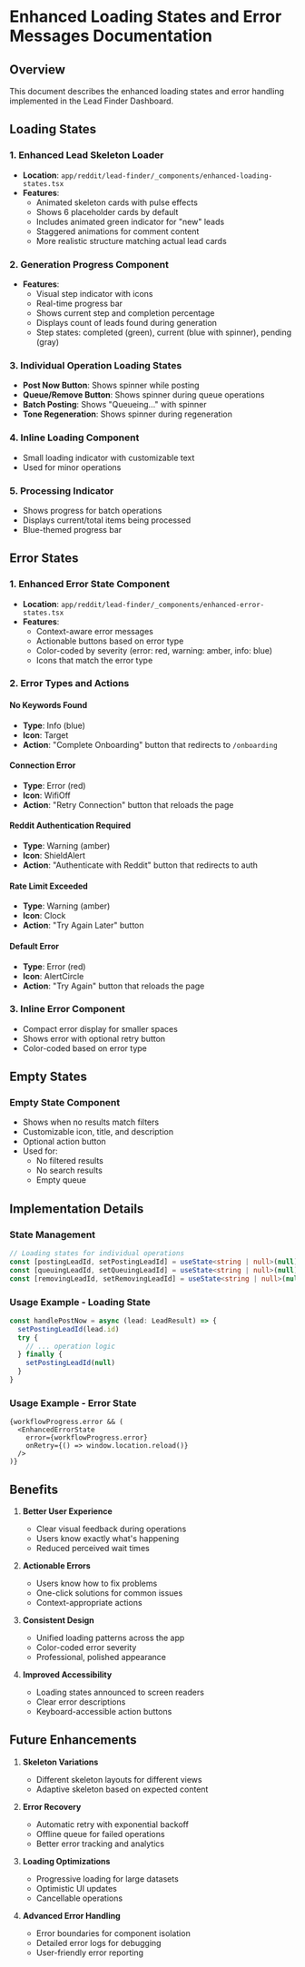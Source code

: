 # Enhanced Loading States and Error Messages Documentation

## Overview

This document describes the enhanced loading states and error handling implemented in the Lead Finder Dashboard.

## Loading States

### 1. **Enhanced Lead Skeleton Loader**
- **Location**: `app/reddit/lead-finder/_components/enhanced-loading-states.tsx`
- **Features**:
  - Animated skeleton cards with pulse effects
  - Shows 6 placeholder cards by default
  - Includes animated green indicator for "new" leads
  - Staggered animations for comment content
  - More realistic structure matching actual lead cards

### 2. **Generation Progress Component**
- **Features**:
  - Visual step indicator with icons
  - Real-time progress bar
  - Shows current step and completion percentage
  - Displays count of leads found during generation
  - Step states: completed (green), current (blue with spinner), pending (gray)

### 3. **Individual Operation Loading States**
- **Post Now Button**: Shows spinner while posting
- **Queue/Remove Button**: Shows spinner during queue operations
- **Batch Posting**: Shows "Queueing..." with spinner
- **Tone Regeneration**: Shows spinner during regeneration

### 4. **Inline Loading Component**
- Small loading indicator with customizable text
- Used for minor operations

### 5. **Processing Indicator**
- Shows progress for batch operations
- Displays current/total items being processed
- Blue-themed progress bar

## Error States

### 1. **Enhanced Error State Component**
- **Location**: `app/reddit/lead-finder/_components/enhanced-error-states.tsx`
- **Features**:
  - Context-aware error messages
  - Actionable buttons based on error type
  - Color-coded by severity (error: red, warning: amber, info: blue)
  - Icons that match the error type

### 2. **Error Types and Actions**

#### No Keywords Found
- **Type**: Info (blue)
- **Icon**: Target
- **Action**: "Complete Onboarding" button that redirects to `/onboarding`

#### Connection Error
- **Type**: Error (red)
- **Icon**: WifiOff
- **Action**: "Retry Connection" button that reloads the page

#### Reddit Authentication Required
- **Type**: Warning (amber)
- **Icon**: ShieldAlert
- **Action**: "Authenticate with Reddit" button that redirects to auth

#### Rate Limit Exceeded
- **Type**: Warning (amber)
- **Icon**: Clock
- **Action**: "Try Again Later" button

#### Default Error
- **Type**: Error (red)
- **Icon**: AlertCircle
- **Action**: "Try Again" button that reloads the page

### 3. **Inline Error Component**
- Compact error display for smaller spaces
- Shows error with optional retry button
- Color-coded based on error type

## Empty States

### **Empty State Component**
- Shows when no results match filters
- Customizable icon, title, and description
- Optional action button
- Used for:
  - No filtered results
  - No search results
  - Empty queue

## Implementation Details

### State Management
```typescript
// Loading states for individual operations
const [postingLeadId, setPostingLeadId] = useState<string | null>(null)
const [queuingLeadId, setQueuingLeadId] = useState<string | null>(null)
const [removingLeadId, setRemovingLeadId] = useState<string | null>(null)
```

### Usage Example - Loading State
```typescript
const handlePostNow = async (lead: LeadResult) => {
  setPostingLeadId(lead.id)
  try {
    // ... operation logic
  } finally {
    setPostingLeadId(null)
  }
}
```

### Usage Example - Error State
```tsx
{workflowProgress.error && (
  <EnhancedErrorState 
    error={workflowProgress.error} 
    onRetry={() => window.location.reload()}
  />
)}
```

## Benefits

1. **Better User Experience**
   - Clear visual feedback during operations
   - Users know exactly what's happening
   - Reduced perceived wait times

2. **Actionable Errors**
   - Users know how to fix problems
   - One-click solutions for common issues
   - Context-appropriate actions

3. **Consistent Design**
   - Unified loading patterns across the app
   - Color-coded error severity
   - Professional, polished appearance

4. **Improved Accessibility**
   - Loading states announced to screen readers
   - Clear error descriptions
   - Keyboard-accessible action buttons

## Future Enhancements

1. **Skeleton Variations**
   - Different skeleton layouts for different views
   - Adaptive skeleton based on expected content

2. **Error Recovery**
   - Automatic retry with exponential backoff
   - Offline queue for failed operations
   - Better error tracking and analytics

3. **Loading Optimizations**
   - Progressive loading for large datasets
   - Optimistic UI updates
   - Cancellable operations

4. **Advanced Error Handling**
   - Error boundaries for component isolation
   - Detailed error logs for debugging
   - User-friendly error reporting 